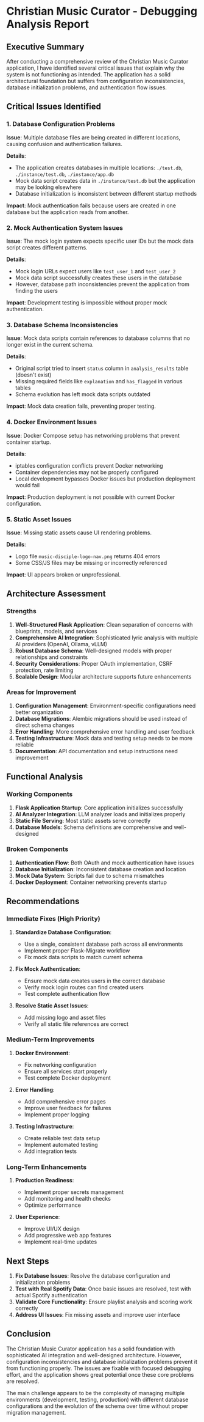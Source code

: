 # Christian Music Curator - Debugging Analysis Report

## Executive Summary

After conducting a comprehensive review of the Christian Music Curator application, I have identified several critical issues that explain why the system is not functioning as intended. The application has a solid architectural foundation but suffers from configuration inconsistencies, database initialization problems, and authentication flow issues.

## Critical Issues Identified

### 1. Database Configuration Problems

**Issue**: Multiple database files are being created in different locations, causing confusion and authentication failures.

**Details**:
- The application creates databases in multiple locations: `./test.db`, `./instance/test.db`, `./instance/app.db`
- Mock data script creates data in `./instance/test.db` but the application may be looking elsewhere
- Database initialization is inconsistent between different startup methods

**Impact**: Mock authentication fails because users are created in one database but the application reads from another.

### 2. Mock Authentication System Issues

**Issue**: The mock login system expects specific user IDs but the mock data script creates different patterns.

**Details**:
- Mock login URLs expect users like `test_user_1` and `test_user_2`
- Mock data script successfully creates these users in the database
- However, database path inconsistencies prevent the application from finding the users

**Impact**: Development testing is impossible without proper mock authentication.

### 3. Database Schema Inconsistencies

**Issue**: Mock data scripts contain references to database columns that no longer exist in the current schema.

**Details**:
- Original script tried to insert `status` column in `analysis_results` table (doesn't exist)
- Missing required fields like `explanation` and `has_flagged` in various tables
- Schema evolution has left mock data scripts outdated

**Impact**: Mock data creation fails, preventing proper testing.

### 4. Docker Environment Issues

**Issue**: Docker Compose setup has networking problems that prevent container startup.

**Details**:
- iptables configuration conflicts prevent Docker networking
- Container dependencies may not be properly configured
- Local development bypasses Docker issues but production deployment would fail

**Impact**: Production deployment is not possible with current Docker configuration.

### 5. Static Asset Issues

**Issue**: Missing static assets cause UI rendering problems.

**Details**:
- Logo file `music-disciple-logo-nav.png` returns 404 errors
- Some CSS/JS files may be missing or incorrectly referenced

**Impact**: UI appears broken or unprofessional.

## Architecture Assessment

### Strengths

1. **Well-Structured Flask Application**: Clean separation of concerns with blueprints, models, and services
2. **Comprehensive AI Integration**: Sophisticated lyric analysis with multiple AI providers (OpenAI, Ollama, vLLM)
3. **Robust Database Schema**: Well-designed models with proper relationships and constraints
4. **Security Considerations**: Proper OAuth implementation, CSRF protection, rate limiting
5. **Scalable Design**: Modular architecture supports future enhancements

### Areas for Improvement

1. **Configuration Management**: Environment-specific configurations need better organization
2. **Database Migrations**: Alembic migrations should be used instead of direct schema changes
3. **Error Handling**: More comprehensive error handling and user feedback
4. **Testing Infrastructure**: Mock data and testing setup needs to be more reliable
5. **Documentation**: API documentation and setup instructions need improvement

## Functional Analysis

### Working Components

1. **Flask Application Startup**: Core application initializes successfully
2. **AI Analyzer Integration**: LLM analyzer loads and initializes properly
3. **Static File Serving**: Most static assets serve correctly
4. **Database Models**: Schema definitions are comprehensive and well-designed

### Broken Components

1. **Authentication Flow**: Both OAuth and mock authentication have issues
2. **Database Initialization**: Inconsistent database creation and location
3. **Mock Data System**: Scripts fail due to schema mismatches
4. **Docker Deployment**: Container networking prevents startup

## Recommendations

### Immediate Fixes (High Priority)

1. **Standardize Database Configuration**:
   - Use a single, consistent database path across all environments
   - Implement proper Flask-Migrate workflow
   - Fix mock data scripts to match current schema

2. **Fix Mock Authentication**:
   - Ensure mock data creates users in the correct database
   - Verify mock login routes can find created users
   - Test complete authentication flow

3. **Resolve Static Asset Issues**:
   - Add missing logo and asset files
   - Verify all static file references are correct

### Medium-Term Improvements

1. **Docker Environment**:
   - Fix networking configuration
   - Ensure all services start properly
   - Test complete Docker deployment

2. **Error Handling**:
   - Add comprehensive error pages
   - Improve user feedback for failures
   - Implement proper logging

3. **Testing Infrastructure**:
   - Create reliable test data setup
   - Implement automated testing
   - Add integration tests

### Long-Term Enhancements

1. **Production Readiness**:
   - Implement proper secrets management
   - Add monitoring and health checks
   - Optimize performance

2. **User Experience**:
   - Improve UI/UX design
   - Add progressive web app features
   - Implement real-time updates

## Next Steps

1. **Fix Database Issues**: Resolve the database configuration and initialization problems
2. **Test with Real Spotify Data**: Once basic issues are resolved, test with actual Spotify authentication
3. **Validate Core Functionality**: Ensure playlist analysis and scoring work correctly
4. **Address UI Issues**: Fix missing assets and improve user interface

## Conclusion

The Christian Music Curator application has a solid foundation with sophisticated AI integration and well-designed architecture. However, configuration inconsistencies and database initialization problems prevent it from functioning properly. The issues are fixable with focused debugging effort, and the application shows great potential once these core problems are resolved.

The main challenge appears to be the complexity of managing multiple environments (development, testing, production) with different database configurations and the evolution of the schema over time without proper migration management.
